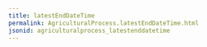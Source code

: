 ```yaml
---
title: latestEndDateTime
permalink: AgriculturalProcess.latestEndDateTime.html
jsonid: agriculturalprocess_latestenddatetime
---
```

